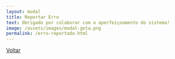 ```yaml
---
layout: modal
title: Reportar Erro
text: Obrigado por colaborar com o aperfeiçoamento do sistema!
image: /assets/images/modal-gota.png
permalink: /erro-reportado.html
---
```


<div id="modal-report-confirm">
  <a href="{{ '/reportar-erro.html' | relative_url }}" class="bg">Voltar</a>
</div>